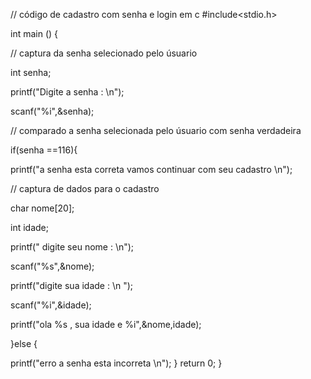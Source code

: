 // código de cadastro com senha e login em c
#include<stdio.h>

int main () {

// captura da senha selecionado pelo úsuario

int senha;

printf("Digite a  senha : \n");

scanf("%i",&senha);

// comparado a senha selecionada pelo úsuario com senha verdadeira

if(senha ==116){

printf("a senha esta correta vamos continuar com seu cadastro \n");

// captura de dados para o cadastro
	
 char nome[20];
	
 int idade;

 printf(" digite seu nome : \n");
	
 scanf("%s",&nome);
	
	
 printf("digite sua idade : \n ");
	
 scanf("%i",&idade);
	
	
 printf("ola %s , sua idade e %i",&nome,idade);

}else {

printf("erro a senha esta incorreta \n");
}
	return 0;
 }
